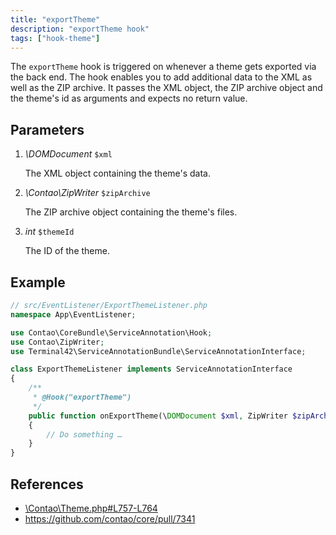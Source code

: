 ```yaml
---
title: "exportTheme"
description: "exportTheme hook"
tags: ["hook-theme"]
---
```


The `exportTheme` hook is triggered on whenever a theme gets exported via the 
back end. The hook enables you to add additional data to the XML as well as the
ZIP archive. It passes the XML object, the ZIP archive object and the theme's 
id as arguments and expects no return value.


## Parameters

1. *\DOMDocument* `$xml`

    The XML object containing the theme's data.

2. *\Contao\ZipWriter* `$zipArchive`

    The ZIP archive object containing the theme's files.

3. *int* `$themeId`

    The ID of the theme.


## Example

```php
// src/EventListener/ExportThemeListener.php
namespace App\EventListener;

use Contao\CoreBundle\ServiceAnnotation\Hook;
use Contao\ZipWriter;
use Terminal42\ServiceAnnotationBundle\ServiceAnnotationInterface;

class ExportThemeListener implements ServiceAnnotationInterface
{
    /**
     * @Hook("exportTheme")
     */
    public function onExportTheme(\DOMDocument $xml, ZipWriter $zipArchive, int $themeId): void
    {
        // Do something …
    }
}
```


## References

* [\Contao\Theme.php#L757-L764](https://github.com/contao/contao/blob/4.7.6/core-bundle/src/Resources/contao/classes/Theme.php#L757-L764)
* https://github.com/contao/core/pull/7341
